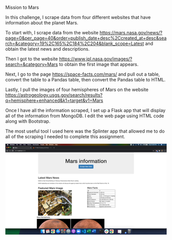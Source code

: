 Mission to Mars

In this challenge, I scrape data from four different websites that have information about the planet Mars.

To start with, I scrape data from the website https://mars.nasa.gov/news/?page=0&per_page=40&order=publish_date+desc%2Ccreated_at+desc&search=&category=19%2C165%2C184%2C204&blank_scope=Latest and obtain the latest news and descriptions.

Then I got to the website https://www.jpl.nasa.gov/images/?search=&category=Mars to obtain the first image that appears.

Next, I go to the page https://space-facts.com/mars/ and pull out a table, convert the table to a Pandas table, then convert the Pandas table to HTML.

Lastly, I pull the images of four hemispheres of Mars on the website https://astrogeology.usgs.gov/search/results?q=hemisphere+enhanced&k1=target&v1=Mars 

Once I have all the information scraped, I set up a Flask app that will display all of the information from MongoDB. I edit the web page using HTML code along with Bootstrap.

The most useful tool I used here was the Splinter app that allowed me to do all of the scraping I needed to complete this assignment.

![](screenshots/Screenshot_1.png)
